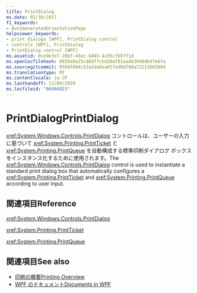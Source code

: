 ```yaml
---
title: PrintDialog
ms.date: 03/30/2017
f1_keywords:
- AutoGeneratedOrientationPage
helpviewer_keywords:
- print dialogs [WPF], PrintDialog control
- controls [WPF], PrintDialog
- PrintDialog control [WPF]
ms.assetid: 0ce9e3e7-206f-45ec-b845-4c05cfb5ff1d
ms.openlocfilehash: 8030a9a25c86dffcbd28af61ea4b3948d647e6fa
ms.sourcegitcommit: 9f6df084c53a3da0ea657ed0d708a72213683084
ms.translationtype: MT
ms.contentlocale: ja-JP
ms.lasthandoff: 12/09/2020
ms.locfileid: "96984923"
---
```

# <a name="printdialog"></a><span data-ttu-id="e2c75-102">PrintDialog</span><span class="sxs-lookup"><span data-stu-id="e2c75-102">PrintDialog</span></span>
<span data-ttu-id="e2c75-103"><xref:System.Windows.Controls.PrintDialog> コントロールは、ユーザーの入力に基づいて <xref:System.Printing.PrintTicket> と <xref:System.Printing.PrintQueue> を自動構成する標準印刷ダイアログ ボックスをインスタンス化するために使用されます。</span><span class="sxs-lookup"><span data-stu-id="e2c75-103">The <xref:System.Windows.Controls.PrintDialog> control is used to instantiate a standard print dialog box that automatically configures a <xref:System.Printing.PrintTicket> and <xref:System.Printing.PrintQueue> according to user input.</span></span>  
  
## <a name="reference"></a><span data-ttu-id="e2c75-104">関連項目</span><span class="sxs-lookup"><span data-stu-id="e2c75-104">Reference</span></span>  
 <xref:System.Windows.Controls.PrintDialog>  
  
 <xref:System.Printing.PrintTicket>  
  
 <xref:System.Printing.PrintQueue>  
  
## <a name="see-also"></a><span data-ttu-id="e2c75-105">関連項目</span><span class="sxs-lookup"><span data-stu-id="e2c75-105">See also</span></span>

- [<span data-ttu-id="e2c75-106">印刷の概要</span><span class="sxs-lookup"><span data-stu-id="e2c75-106">Printing Overview</span></span>](../advanced/printing-overview.md)
- [<span data-ttu-id="e2c75-107">WPF のドキュメント</span><span class="sxs-lookup"><span data-stu-id="e2c75-107">Documents in WPF</span></span>](../advanced/documents-in-wpf.md)
